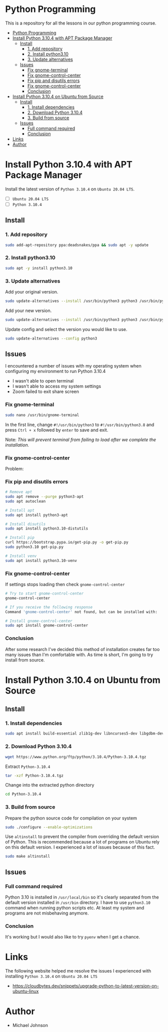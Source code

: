 # Python Programming

This is a repository for all the lessons in our python programming course. 

- [Python Programming](#python-programming) <!-- omit in toc -->
- [Install Python 3.10.4 with APT Package Manager](#install-python-3104-with-apt-package-manager)
  - [Install](#install)
    - [1. Add repository](#1-add-repository)
    - [2. Install python3.10](#2-install-python310)
    - [3. Update alternatives](#3-update-alternatives)
  - [Issues](#issues)
    - [Fix gnome-terminal](#fix-gnome-terminal)
    - [Fix gnome-control-center](#fix-gnome-control-center)
    - [Fix pip and disutils errors](#fix-pip-and-disutils-errors)
    - [Fix gnome-control-center](#fix-gnome-control-center-1)
    - [Conclusion](#conclusion)
- [Install Python 3.10.4 on Ubuntu from Source](#install-python-3104-on-ubuntu-from-source)
  - [Install](#install-1)
    - [1. Install dependencies](#1-install-dependencies)
    - [2. Download Python 3.10.4](#2-download-python-3104)
    - [3. Build from source](#3-build-from-source)
  - [Issues](#issues-1)
    - [Full command required](#full-command-required)
    - [Conclusion](#conclusion-1)
- [Links](#links)
- [Author](#author)

# Install Python 3.10.4 with APT Package Manager

Install the latest version of `Python 3.10.4` on `Ubuntu 20.04 LTS`. 

- [ ] `Ubuntu 20.04 LTS` 
- [ ] `Python 3.10.4`

## Install

### 1. Add repository

```bash
sudo add-apt-repository ppa:deadsnakes/ppa && sudo apt -y update
```

### 2. Install python3.10

```bash
sudo apt -y install python3.10
```

### 3. Update alternatives

Add your original version.

```bash
sudo update-alternatives --install /usr/bin/python3 python3 /usr/bin/python3.8 1
```

Add your new version.

```bash
sudo update-alternatives --install /usr/bin/python3 python3 /usr/bin/python3.10 2
```

Update config and select the version you would like to use.

```bash
sudo update-alternatives --config python3
```

## Issues

I encountered a number of issues with my operating system when configuring my environment to run Python 3.10.4

- I wasn't able to open terminal
- I wasn't able to access my system settings
- Zoom failed to exit share screen

### Fix gnome-terminal

```bash
sudo nano /usr/bin/gnome-terminal
```

In the first line, change `#!/usr/bin/python3` to `#!/usr/bin/python3.8` and press `Ctrl + x` followed by `enter` to save and exit.

Note: _This will prevent terminal from failing to load after we complete the installation._

### Fix gnome-control-center

Problem: 

### Fix pip and disutils errors

```bash
# Remove apt
sudo apt remove --purge python3-apt
sudo apt autoclean

# Install apt
sudo apt install python3-apt

# Install disutils
sudo apt install python3.10-distutils

# Install pip
curl https://bootstrap.pypa.io/get-pip.py -o get-pip.py
sudo python3.10 get-pip.py

# Install venv
sudo apt install python3.10-venv

```

### Fix gnome-control-center

If settings stops loading then check `gnome-control-center`

```bash
# Try to start gnome-control-center
gnome-control-center

# If you receive the following response
Command 'gnome-control-center' not found, but can be installed with:

# Install gnome-control-center
sudo apt install gnome-control-center
```

### Conclusion

After some research I've decided this method of installation creates far too many issues than I'm comfortable with. As time is short, I'm going to try install from source. 

# Install Python 3.10.4 on Ubuntu from Source

## Install

### 1. Install dependencies

```bash
sudo apt install build-essential zlib1g-dev libncurses5-dev libgdbm-dev libnss3-dev libssl-dev libreadline-dev libffi-dev wget
```

### 2. Download Python 3.10.4

```bash
wget https://www.python.org/ftp/python/3.10.4/Python-3.10.4.tgz
```

Extract `Python-3.10.4`
```bash
tar -xzf Python-3.10.4.tgz
```

Change into the extracted python directory
```bash
cd Python-3.10.4 
```

### 3. Build from source

Prepare the python source code for compilation on your system
```bash
sudo ./configure --enable-optimizations
```

Use `altinstall` to prevent the compiler from overriding the default version of Python. This is recommended because a lot of programs on Ubuntu rely on this default version. I experienced a lot of issues because of this fact.
```bash
sudo make altinstall
```

## Issues

### Full command required

Python 3.10 is installed in `/usr/local/bin` so it's clearly separated from the default version installed in `/usr/bin` directory. I have to use `python3.10` command when running python scripts etc. At least my system and programs are not misbehaving anymore.

### Conclusion

It's working but I would also like to try `pyenv` when I get a chance.


# Links

The following website helped me resolve the issues I experienced with installing `Python 3.10.4` on `Ubuntu 20.04 LTS`

- https://cloudbytes.dev/snippets/upgrade-python-to-latest-version-on-ubuntu-linux

# Author

- Michael Johnson